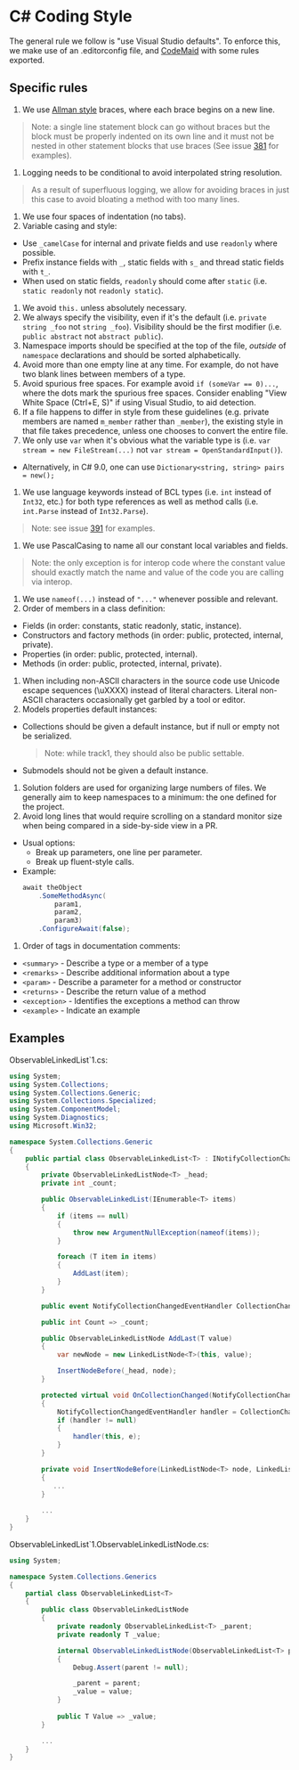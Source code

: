 # C# Coding Style

The general rule we follow is "use Visual Studio defaults".
To enforce this, we make use of an .editorconfig file, and [CodeMaid](https://marketplace.visualstudio.com/items?itemName=SteveCadwallader.CodeMaid) with some rules exported.

## Specific rules

1. We use [Allman style](http://en.wikipedia.org/wiki/Indent_style#Allman_style) braces, where each brace begins on a new line.
  > Note: a single line statement block can go without braces but the block must be properly indented on its own line and it must not be nested in other statement blocks that use braces (See issue [381](https://github.com/dotnet/corefx/issues/381) for examples).
1. Logging needs to be conditional to avoid interpolated string resolution.
  > As a result of superfluous logging, we allow for avoiding braces in just this case to avoid bloating a method with too many lines.
1. We use four spaces of indentation (no tabs).
1. Variable casing and style:
  - Use `_camelCase` for internal and private fields and use `readonly` where possible.
  - Prefix instance fields with `_`, static fields with `s_` and thread static fields with `t_`.
  - When used on static fields, `readonly` should come after `static` (i.e. `static readonly` not `readonly static`).
1. We avoid `this.` unless absolutely necessary.
1. We always specify the visibility, even if it's the default (i.e.
   `private string _foo` not `string _foo`). Visibility should be the first modifier (i.e. 
   `public abstract` not `abstract public`).
1. Namespace imports should be specified at the top of the file, *outside* of
   `namespace` declarations and should be sorted alphabetically.
1. Avoid more than one empty line at any time. For example, do not have two blank lines between members of a type.
1. Avoid spurious free spaces.
   For example avoid `if (someVar == 0)...`, where the dots mark the spurious free spaces.
   Consider enabling "View White Space (Ctrl+E, S)" if using Visual Studio, to aid detection.
1. If a file happens to differ in style from these guidelines (e.g. private members are named `m_member`
   rather than `_member`), the existing style in that file takes precedence, unless one chooses to convert the entire file.
1. We only use `var` when it's obvious what the variable type is (i.e. `var stream = new FileStream(...)` not `var stream = OpenStandardInput()`).
  - Alternatively, in C# 9.0, one can use `Dictionary<string, string> pairs = new();`
1. We use language keywords instead of BCL types (i.e. `int` instead of `Int32`, etc.) for both type references as well as method calls (i.e. `int.Parse` instead of `Int32.Parse`).
  > Note: see issue [391](https://github.com/dotnet/corefx/issues/391) for examples.
1. We use PascalCasing to name all our constant local variables and fields.
  > Note: the only exception is for interop code where the constant value should exactly match the name and value of the code you are calling via interop.
1. We use `nameof(...)` instead of `"..."` whenever possible and relevant.
1. Order of members in a class definition:
  - Fields (in order: constants, static readonly, static, instance).
  - Constructors and factory methods (in order: public, protected, internal, private).
  - Properties (in order: public, protected, internal).
  - Methods (in order: public, protected, internal, private).
1. When including non-ASCII characters in the source code use Unicode escape sequences (\uXXXX) instead of literal characters. Literal non-ASCII characters occasionally get garbled by a tool or editor.
1. Models properties default instances:
  - Collections should be given a default instance, but if null or empty not be serialized.
    > Note: while track1, they should also be public settable.
  - Submodels should not be given a default instance.
1. Solution folders are used for organizing large numbers of files. We generally aim to keep namespaces to a minimum: the one defined for the project.
1. Avoid long lines that would require scrolling on a standard monitor size when being compared in a side-by-side view in a PR.
  - Usual options:
    - Break up parameters, one line per parameter.
    - Break up fluent-style calls.
  - Example:
    ```csharp
    await theObject
        .SomeMethodAsync(
            param1,
            param2,
            param3)
        .ConfigureAwait(false);
    ```
1. Order of tags in documentation comments:
  - `<summary>` - Describe a type or a member of a type
  - `<remarks>` - Describe additional information about a type
  - `<param>` - Describe a parameter for a method or constructor
  - `<returns>` - Describe the return value of a method
  - `<exception>` - Identifies the exceptions a method can throw
  - `<example>` - Indicate an example

## Examples

ObservableLinkedList`1.cs:

```C#
using System;
using System.Collections;
using System.Collections.Generic;
using System.Collections.Specialized;
using System.ComponentModel;
using System.Diagnostics;
using Microsoft.Win32;

namespace System.Collections.Generic
{
    public partial class ObservableLinkedList<T> : INotifyCollectionChanged, INotifyPropertyChanged
    {
        private ObservableLinkedListNode<T> _head;
        private int _count;

        public ObservableLinkedList(IEnumerable<T> items)
        {
            if (items == null)
            {
                throw new ArgumentNullException(nameof(items));
            }

            foreach (T item in items)
            {
                AddLast(item);
            }
        }

        public event NotifyCollectionChangedEventHandler CollectionChanged;

        public int Count => _count;

        public ObservableLinkedListNode AddLast(T value) 
        {
            var newNode = new LinkedListNode<T>(this, value);

            InsertNodeBefore(_head, node);
        }

        protected virtual void OnCollectionChanged(NotifyCollectionChangedEventArgs e)
        {
            NotifyCollectionChangedEventHandler handler = CollectionChanged;
            if (handler != null)
            {
                handler(this, e);
            }
        }

        private void InsertNodeBefore(LinkedListNode<T> node, LinkedListNode<T> newNode)
        {
           ...
        }
        
        ...
    }
}
```

ObservableLinkedList`1.ObservableLinkedListNode.cs:

```C#
using System;

namespace System.Collections.Generics
{
    partial class ObservableLinkedList<T>
    {
        public class ObservableLinkedListNode
        {
            private readonly ObservableLinkedList<T> _parent;
            private readonly T _value;

            internal ObservableLinkedListNode(ObservableLinkedList<T> parent, T value)
            {
                Debug.Assert(parent != null);

                _parent = parent;
                _value = value;
            }
            
            public T Value => _value;
        }

        ...
    }
}
```
